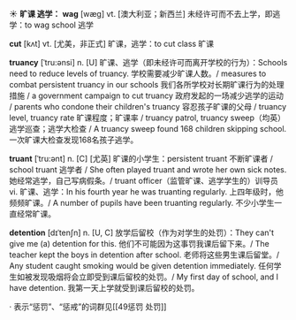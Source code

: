 ☀ <span class="category">**旷课 逃学：**</span>
<span class="vocabulary">**wag**</span> [wæɡ] 
<span class="definition">vt. [澳大利亚；新西兰] 未经许可而不去上学，即逃学：</span>to wag school 逃学

<span class="vocabulary">**cut**</span> [kʌt] 
<span class="definition">vt. [尤美，非正式] 旷课，逃学：</span>to cut class 旷课
           
<span class="vocabulary">**truancy**</span> [ˈtru:ənsi]
<span class="definition">n. [U] 旷课、逃学（即未经许可而离开学校的行为）：</span>Schools need to reduce levels of truancy. 学校需要减少旷课人数。/ measures to combat persistent truancy in our schools 我们各所学校对长期旷课行为的处理措施 / a government campaign to cut truancy 政府发起的一场减少逃学的运动 / parents who condone their children's truancy 容忍孩子旷课的父母 / truancy level, truancy rate 旷课程度；旷课率 / truancy patrol, truancy sweep（均英）逃学巡查；逃学大检查 / A truancy sweep found 168 children skipping school. 一次旷课大检查发现168名孩子逃学。
                      
<span class="vocabulary">**truant**</span> [ˈtru:ənt]
<span class="definition">n. [C] [尤英] 旷课的小学生：</span>persistent truant 不断旷课者 / school truant 逃学者 / She often played truant and wrote her own sick notes. 她经常逃学，自己写病假条。/ truant officer（监管旷课、逃学学生的）训导员 <span class="definition">vi. 旷课、逃学：</span>In his fourth year he was truanting regularly. 上四年级时，他频频旷课。/ A number of pupils have been truanting regularly. 不少小学生一直经常旷课。

<span class="vocabulary">**detention**</span> [dɪˈtenʃn]
<span class="definition">n. [U, C] 放学后留校（作为对学生的处罚）：</span>They can't give me (a) detention for this. 他们不可能因为这事罚我课后留下来。/ The teacher kept the boys in detention after school. 老师将这些男生课后留堂。/ Any student caught smoking would be given detention immediately. 任何学生如被发现吸烟将会立即受到课后留校的处罚。/ My first day of school, and I have detention. 我第一天上学就受到课后留校的处罚。

· 表示“惩罚”、“惩戒”的词群见[[49惩罚 处罚]]

